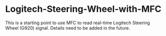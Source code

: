 # Logitech-Steering-Wheel-with-MFC
This is a starting point to use MFC to read real-time Logitech Steering Wheel (G920) signal. Details need to be added in the future.
